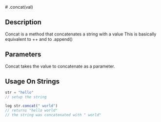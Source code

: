 # .concat(val)

## Description

Concat is a method that concatenates a string with a value
This is basically equivalent to ++ and to .append()

## Parameters

Concat takes the value to concatenate as a parameter.

## Usage On Strings

```javascript
str = "hello"
// setup the string

log str.concat(" world")
// returns "hello world"
// the string was concatenated with " world"
```
